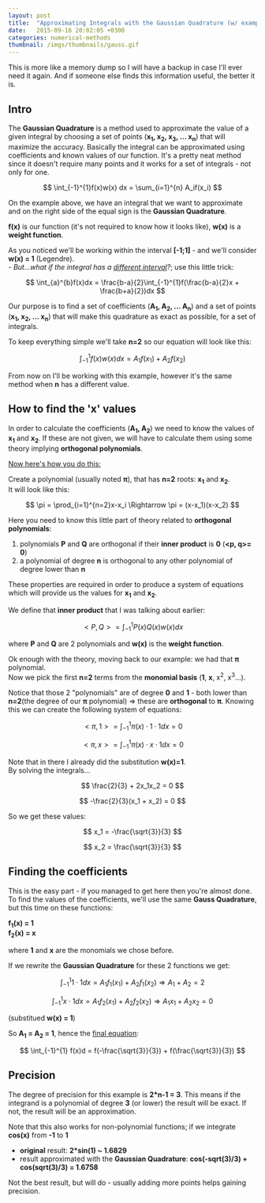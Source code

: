 ```yaml
---
layout: post
title:  "Approximating Integrals with the Gaussian Quadrature (w/ example)"
date:   2015-09-16 20:02:05 +0300
categories: numerical-methods
thumbnail: /imgs/thumbnails/gauss.gif
---
```


This is more like a memory dump so I will have a backup in case I'll ever need it again. And if someone else finds this information useful, the better it is.

## Intro

The **Gaussian Quadrature** is a method used to approximate the value of a given integral by choosing a set of points (**x<sub>1</sub>, x<sub>2</sub>, x<sub>3</sub>, ... x<sub>n</sub>**) that will maximize the accuracy. Basically the integral can be approximated using coefficients and known values of our function. It's a pretty neat method since it doesn't require many points and it works for a set of integrals - not only for one.

$$ \int_{-1}^{1}f(x)w(x) dx = \sum_{i=1}^{n} A_if(x_i) $$

On the example above, we have an integral that we want to approximate and on the right side of the equal sign is the **Gaussian Quadrature**.

**f(x)** is our function (it's not required to know how it looks like), **w(x)** is a **weight function**.

As you noticed we'll be working within the interval **[-1;1]** - and we'll consider **w(x) = 1** (Legendre).  
_- But...what if the integral has a <u>different interval</u>?_; use this little trick:

$$ \int_{a}^{b}f(x)dx = \frac{b-a}{2}\int_{-1}^{1}f(\frac{b-a}{2}x + \frac{b+a}{2})dx $$

Our purpose is to find a set of coefficients (**A<sub>1</sub>, A<sub>2</sub>, ... A<sub>n</sub>**) and a set of points (**x<sub>1</sub>, x<sub>2</sub>, ... x<sub>n</sub>**) that will make this quadrature as exact as possible, for a set of integrals.

To keep everything simple we'll take **n=2** so our equation will look like this:

$$ \int_{-1}^{1}f(x)w(x)dx = A_1f(x_1) + A_2f(x_2) $$

From now on I'll be working with this example, however it's the same method when **n** has a different value.

## How to find the 'x' values

In order to calculate the coefficients (**A<sub>1</sub>, A<sub>2</sub>**) we need to know the values of **x<sub>1</sub>** and **x<sub>2</sub>**. If these are not given, we will have to calculate them using some theory implying **orthogonal polynomials**.

<u>Now here's how you do this:</u>

Create a polynomial (usually noted **π**), that has **n=2** roots: **x<sub>1</sub>** and **x<sub>2</sub>**.  
It will look like this:

$$ \pi = \prod_{i=1}^{n=2}x-x_i \Rightarrow \pi = (x-x_1)(x-x_2) $$

Here you need to know this little part of theory related to **orthogonal polynomials**:

1.  polynomials **P** and **Q** are orthogonal if their **inner product** is **0** (**&lt;p, q&gt;= 0**)
2.  a polynomial of degree **n** is orthogonal to any other polynomial of degree lower than **n**

These properties are required in order to produce a system of equations which will provide us the values for **x<sub>1</sub>** and **x<sub>2</sub>**.

We define that **inner product** that I was talking about earlier:

$$ <P,Q> = \int_{-1}^{1} P(x)Q(x)w(x)dx $$

where **P** and **Q** are 2 polynomials and **w(x)** is the **weight function**.

Ok enough with the theory, moving back to our example: we had that **π** polynomial.  
Now we pick the first **n=2** terms from the **monomial basis** (**1**, **x**, x<sup>2</sup>, x<sup>3</sup>...).

Notice that those 2 "polynomials" are of degree **0** and **1** - both lower than **n=2**(the degree of our **π** polynomial) => these are **orthogonal** to **π**. Knowing this we can create the following system of equations:

$$ <\pi,1> = \int_{-1}^{1} \pi(x)\cdot 1 \cdot 1dx = 0 $$

$$ <\pi,x> = \int_{-1}^{1} \pi(x)\cdot x \cdot 1dx = 0 $$

Note that in there I already did the substitution **w(x)=1**.  
By solving the integrals...

$$ \frac{2}{3} + 2x_1x_2 = 0 $$

$$ -\frac{2}{3}(x_1 + x_2) = 0 $$

So we get these values:

$$ x_1 = -\frac{\sqrt{3}}{3} $$

$$ x_2 = \frac{\sqrt{3}}{3} $$

## Finding the coefficients

This is the easy part - if you managed to get here then you're almost done.  
To find the values of the coefficients, we'll use the same **Gauss Quadrature**, but this time on these functions:

**f<sub>1</sub>(x) = 1  
f<sub>2</sub>(x) = x**

where **1** and **x** are the monomials we chose before.

If we rewrite the **Gaussian Quadrature** for these 2 functions we get:

$$ \int_{-1}^{1} 1 \cdot 1 dx = A_1f_1(x_1) + A_2f_1(x_2) \Rightarrow A_1+A_2 = 2 $$

$$ \int_{-1}^{1} x \cdot 1 dx = A_1f_2(x_1) + A_2f_2(x_2) \Rightarrow A_1x_1+A_2x_2 = 0 $$

(substitued **w(x) = 1**)

So **A<sub>1</sub> = A<sub>2</sub> = 1**, hence the <u>final equation</u>:

$$ \int_{-1}^{1} f(x)d = f(-\frac{\sqrt{3}}{3}) + f(\frac{\sqrt{3}}{3}) $$

## Precision

The degree of precision for this example is **2*n-1 = 3**. This means if the integrand is a polynomial of degree **3** (or lower) the result will be exact. If not, the result will be an approximation.

Note that this also works for non-polynomial functions; if we integrate **cos(x)** from **-1** to **1**

*   **original** result: **2*sin(1) ~ 1.6829**
*   result approximated with the **Gaussian Quadrature**: **cos(-sqrt(3)/3) + cos(sqrt(3)/3) = 1.6758**

Not the best result, but will do - usually adding more points helps gaining precision.